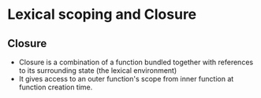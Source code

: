 # Lexical scoping and Closure

## Closure
- Closure is a combination of a function bundled together with references
to its surrounding state (the lexical environment)
- It gives access to an outer function's scope from inner function at function creation time.